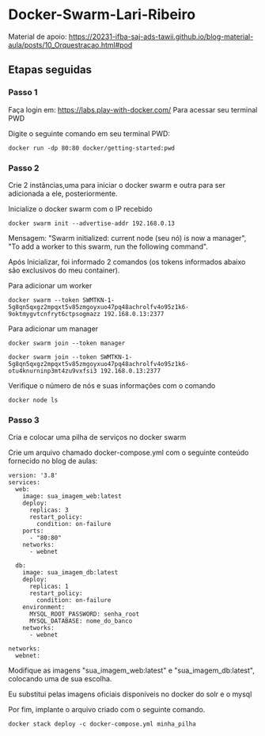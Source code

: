 # Docker-Swarm-Lari-Ribeiro

Material de apoio: https://20231-ifba-saj-ads-tawii.github.io/blog-material-aula/posts/10_Orquestracao.html#pod

## Etapas seguidas

### Passo 1

Faça login em: https://labs.play-with-docker.com/ 
Para acessar seu terminal PWD

Digite o seguinte comando em seu terminal PWD: 
```
docker run -dp 80:80 docker/getting-started:pwd
```
### Passo 2

Crie 2 instâncias,uma para iniciar o docker swarm e outra para ser adicionada a ele, posteriormente.

Inicialize o docker swarm com o IP recebido
```
docker swarm init --advertise-addr 192.168.0.13
```
Mensagem: "Swarm initialized: current node (seu nó) is now a manager", "To add a worker to this swarm, run the following command".

Após Inicializar, foi informado 2 comandos
(os tokens informados abaixo são exclusivos do meu container).

Para adicionar um worker
```
docker swarm --token SWMTKN-1-5g8qn5qxgz2mpqxt5v85zmgoyxuo47pq48achrolfv4o95z1k6-9oktmygvtcnfryt6ctpsogmazz 192.168.0.13:2377
```

Para adicionar um manager
```
docker swarm join --token manager 
```
```
docker swarm join --token SWMTKN-1-5g8qn5qxgz2mpqxt5v85zmgoyxuo47pq48achrolfv4o95z1k6-otu4knurninp3mt4zu9vxfsi3 192.168.0.13:2377
```
Verifique o número de nós e suas informações com o comando
```
docker node ls
```

### Passo 3

Cria e colocar uma pilha de serviços no docker swarm

Crie um arquivo chamado docker-compose.yml com o seguinte conteúdo fornecido no blog de aulas:

```
version: '3.8'
services:
  web:
    image: sua_imagem_web:latest
    deploy:
      replicas: 3
      restart_policy:
        condition: on-failure
    ports:
      - "80:80"
    networks:
      - webnet

  db:
    image: sua_imagem_db:latest
    deploy:
      replicas: 1
      restart_policy:
        condition: on-failure
    environment:
      MYSQL_ROOT_PASSWORD: senha_root
      MYSQL_DATABASE: nome_do_banco
    networks:
      - webnet

networks:
  webnet:
```

Modifique as imagens "sua_imagem_web:latest" e "sua_imagem_db:latest", colocando uma de sua escolha.

Eu substitui pelas imagens oficiais disponíveis no docker do solr e o mysql

Por fim, implante o arquivo criado com o seguinte comando.
```
docker stack deploy -c docker-compose.yml minha_pilha
```


